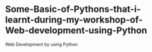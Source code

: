 # Some-Basic-of-Pythons-that-i-learnt-during-my-workshop-of-Web-development-using-Python
Web Development by using Python
